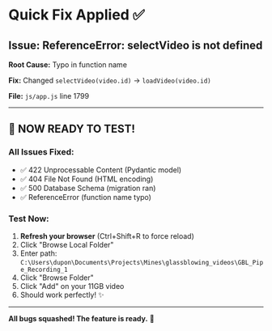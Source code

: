 # Quick Fix Applied ✅

## Issue: ReferenceError: selectVideo is not defined

**Root Cause:** Typo in function name

**Fix:** Changed `selectVideo(video.id)` → `loadVideo(video.id)`

**File:** `js/app.js` line 1799

---

## 🎯 NOW READY TO TEST!

### All Issues Fixed:
- ✅ 422 Unprocessable Content (Pydantic model)
- ✅ 404 File Not Found (HTML encoding)
- ✅ 500 Database Schema (migration ran)
- ✅ ReferenceError (function name typo)

### Test Now:

1. **Refresh your browser** (Ctrl+Shift+R to force reload)
2. Click "Browse Local Folder"
3. Enter path: `C:\Users\dupon\Documents\Projects\Mines\glassblowing_videos\GBL_Pipe_Recording_1`
4. Click "Browse Folder"
5. Click "Add" on your 11GB video
6. Should work perfectly! ✨

---

**All bugs squashed! The feature is ready.** 🚀
